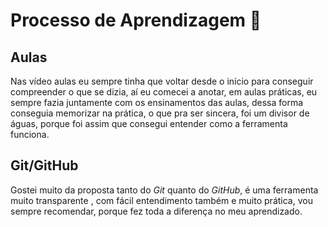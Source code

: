 # Processo de Aprendizagem :book:



## Aulas

Nas vídeo aulas eu sempre tinha que voltar desde o início para conseguir compreender o que se dizia, aí eu comecei a anotar, em aulas práticas, eu sempre fazia juntamente com os ensinamentos das aulas, dessa forma conseguia memorizar na prática, o que pra ser sincera, foi um divisor de águas, porque foi assim que consegui entender como a ferramenta funciona.



## Git/GitHub  

Gostei muito da proposta tanto do *Git* quanto do *GitHub*, é uma ferramenta muito transparente , com fácil entendimento também e muito prática, vou sempre recomendar, porque fez toda a diferença no meu aprendizado.